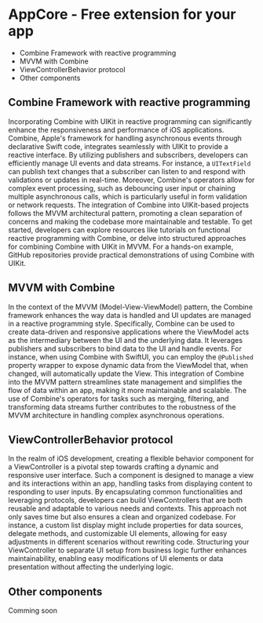 # AppCore - Free extension for your app
- Combine Framework with reactive programming
- MVVM with Combine
- ViewControllerBehavior protocol
- Other components

## Combine Framework with reactive programming
Incorporating Combine with UIKit in reactive programming can significantly enhance the responsiveness and performance of iOS applications. Combine, Apple's framework for handling asynchronous events through declarative Swift code, integrates seamlessly with UIKit to provide a reactive interface. By utilizing publishers and subscribers, developers can efficiently manage UI events and data streams. For instance, a `UITextField` can publish text changes that a subscriber can listen to and respond with validations or updates in real-time. Moreover, Combine's operators allow for complex event processing, such as debouncing user input or chaining multiple asynchronous calls, which is particularly useful in form validation or network requests. The integration of Combine into UIKit-based projects follows the MVVM architectural pattern, promoting a clean separation of concerns and making the codebase more maintainable and testable. To get started, developers can explore resources like tutorials on functional reactive programming with Combine, or delve into structured approaches for combining Combine with UIKit in MVVM. For a hands-on example, GitHub repositories provide practical demonstrations of using Combine with UIKit.

## MVVM with Combine
In the context of the MVVM (Model-View-ViewModel) pattern, the Combine framework enhances the way data is handled and UI updates are managed in a reactive programming style. Specifically, Combine can be used to create data-driven and responsive applications where the ViewModel acts as the intermediary between the UI and the underlying data. It leverages publishers and subscribers to bind data to the UI and handle events. For instance, when using Combine with SwiftUI, you can employ the `@Published` property wrapper to expose dynamic data from the ViewModel that, when changed, will automatically update the View. This integration of Combine into the MVVM pattern streamlines state management and simplifies the flow of data within an app, making it more maintainable and scalable. The use of Combine's operators for tasks such as merging, filtering, and transforming data streams further contributes to the robustness of the MVVM architecture in handling complex asynchronous operations.

## ViewControllerBehavior protocol
In the realm of iOS development, creating a flexible behavior component for a ViewController is a pivotal step towards crafting a dynamic and responsive user interface. Such a component is designed to manage a view and its interactions within an app, handling tasks from displaying content to responding to user inputs. By encapsulating common functionalities and leveraging protocols, developers can build ViewControllers that are both reusable and adaptable to various needs and contexts. This approach not only saves time but also ensures a clean and organized codebase. For instance, a custom list display might include properties for data sources, delegate methods, and customizable UI elements, allowing for easy adjustments in different scenarios without rewriting code. Structuring your ViewController to separate UI setup from business logic further enhances maintainability, enabling easy modifications of UI elements or data presentation without affecting the underlying logic.

## Other components
Comming soon
